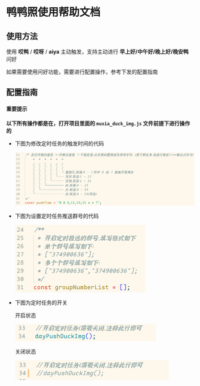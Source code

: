 # 鸭鸭照使用帮助文档

## 使用方法

使用 **哎鸭** / **哎呀** / **aiya** 主动触发，支持主动进行 **早上好/中午好/晚上好/晚安鸭** 问好

如果需要使用问好功能，需要进行配置操作，参考下发的配置指南

## 配置指南

#### 重要提示

**以下所有操作都是在，打开项目里面的 `muxia_duck_img.js` 文件前提下进行操作的**

-   下图为修改定时任务的触发时间的代码

    ![](./imgs/duckImg/1.png)

-   下图为设置定时任务推送群号的代码

    ![](./imgs/duckImg/2.png)

*   下图为定时任务的开关

    开启状态

    ![](./imgs/duckImg/3.png)

    关闭状态

    ![](./imgs/duckImg/4.png)
